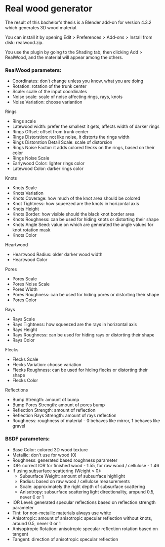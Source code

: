 # Real wood generator

The result of this bachelor's thesis is a Blender add-on for version 4.3.2 which generates 3D wood material.

You can install it by opening Edit > Preferences > Add-ons > Install from disk: realwood.zip.

You use the plugin by going to the Shading tab, then clicking Add > RealWood, and the material will appear among the others.

### RealWood parameters:
- Coordinates: don't change unless you know, what you are doing
- Rotation: rotation of the trunk center
- Scale: scale of the input coordinates
- Noise scale: scale of noise affecting rings, rays, knots
- Noise Variation: choose variantion

Rings
- Rings scale
- Latewood width: prefer the smallest it gets, affects width of darker rings
- Rings Offset: offset from trunk center
- Rings Distorstion: not like noise, it distorts the rings width
- Rings Distorstion Detail Scale: scale of distorsion
- Rings Noise Factor: it adds colored flecks on the rings, based on their color
- Rings Noise Scale
- Earlywood Color: lighter rings color
- Latewood Color: darker rings color

Knots
- Knots Scale
- Knots Variation
- Knots Coverage: how much of the knot area should be colored
- Knot Tightness: how squeezed are the knots in horizontal axis
- Knots Height
- Knots Border: how visible should the black knot border area
- Knots Roughness: can be used for hiding knots or distorting their shape
- Knots Angle Seed: value on which are generated the angle values for knot rotation mask
- Knots Color

Heartwood
- Heartwood Radius: older darker wood width
- Heartwood Color

Pores
- Pores Scale
- Pores Noise Scale
- Pores Width
- Pores Roughness: can be used for hiding pores or distorting their shape
- Pores Color

Rays
- Rays Scale
- Rays Tightness: how squeezed are the rays in horizontal axis
- Rays Height
- Rays Roughness: can be used for hiding rays or distorting their shape
- Rays Color

Flecks
- Flecks Scale
- Flecks Variation: choose variation
- Flecks Roughness: can be used for hiding flecks or distorting their shape
- Flecks Color

Reflections
- Bump Strength: amount of bump
- Bump Pores Strength: amount of pores bump
- Reflection Strength: amount of reflection
- Reflection Rays Strength: amount of rays reflection
- Roughness: roughness of material - 0 behaves like mirror, 1 behaves like gravel

### BSDF parameters:
- Base Color: colored 3D wood texture
- Metallic: don't use for wood (0)
- Roughness: generated based roughness parameter
- IOR: correct IOR for finished wood - 1.55, for raw wood / cellulose - 1.46
- If using subsurface scattering (Weight > 0):
    - Subsurface Weight: amount of subsurface highlight
    - Radius: based on raw wood / cellulose measurements
    - Scale: approximately the right depth of subsurface scattering
    - Anisotropy: subsurface scattering light directionality, aropund 0.5, never 0 or 1
- IOR Level: generated specular reflections based on reflection strength parameter
- Tint: for non-metallic materials always use white
- Anisotropic: amount of anisotropic specular reflection without knots, around 0.5, never 0 or 1
- Anisoptropic Rotation: anisotropic specular reflection rotation based on tangent
- Tangent: direction of anisotropic specular reflection



